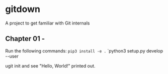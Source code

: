 # gitdown
A project to get familiar with Git internals

## Chapter 01 -
Run the following commands:
`pip3 install -e .`
`python3 setup.py develop --user


ugit init and see "Hello, World!" printed out.
